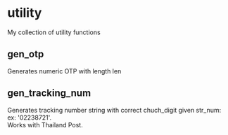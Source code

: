 # utility
My collection of utility functions

## gen_otp
Generates numeric OTP with length len  

## gen_tracking_num
Generates tracking number string with correct chuch_digit given str_num: ex: '02238721'.  
Works with Thailand Post.  
